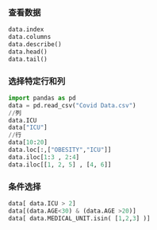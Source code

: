 ### 查看数据

```python
data.index
data.columns
data.describe()
data.head()
data.tail()
```
### 选择特定行和列
```python
import pandas as pd
data = pd.read_csv("Covid Data.csv")
//列
data.ICU 
data["ICU"]
//行
data[10:20]
data.loc[:,["OBESITY","ICU"]]
data.iloc[1:3 , 2:4]
data.iloc[[1, 2, 5] , [4, 6]]

```

### 条件选择

```python
data[ data.ICU > 2]
data[(data.AGE<30) & (data.AGE >20)]
data[ data.MEDICAL_UNIT.isin( [1,2,3] )]
```
